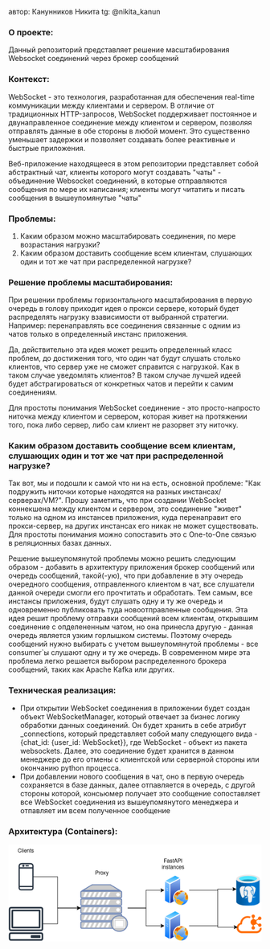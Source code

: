 автор: Канунников Никита
tg: @nikita_kanun

### О проекте:
Данный репозиторий представляет решение масштабирования Websocket
соединений через брокер сообщений

### Контекст:
WebSocket - это технология, разработанная для обеспечения
real-time коммуникации между клиентами и сервером. В отличие
от традиционных HTTP-запросов, WebSocket поддерживает постоянное
и двунаправленное соединение между клиентом и сервером, позволяя
отправлять данные в обе стороны в любой момент. Это существенно 
уменьшает задержки и позволяет создавать более реактивные и быстрые
приложения.

Веб-приложение находящееся в этом репозитории представляет собой
абстрактный чат, клиенты которого могут создавать "чаты" - объединение 
Websocket соединений, в которые отправляются сообщения по мере их 
написания; клиенты могут читатить и писать сообщения в вышеупомянутые
"чаты"

### Проблемы:
1) Каким образом можно масштабировать соединения, по мере возрастания нагрузки?
2) Каким образом доставить сообщение всем клиентам, слушающих один и тот же 
   чат при распределенной нагрузке? 

### Решение проблемы масштабирования:
При решении проблемы горизонтального масштабирования в первую очередь в 
голову приходит идея о прокси сервере, который будет распределять нагрузку 
взависимости от выбранной стратегии. Например: перенаправлять все 
соединения связанные с одним из чатов только в определенный инстанс 
приложения.

Да, действительно эта идея может решить определенный класс проблем, до 
достижения того, что один чат будут слушать столько клиентов, что сервер 
уже не сможет справится с нагрузкой. Как в таком случае уведомлять клиентов?
В таком случае лучшей идеей будет абстрагироваться от конкретных чатов и 
перейти к самим соединениям.

Для простоты понимания WebSocket соединение - это просто-напросто ниточка 
между клиентом и сервером, которая живет на протяжении того, пока либо 
сервер, либо сам клиент не разорвет эту ниточку. 

### Каким образом доставить сообщение всем клиентам, слушающих один и тот же чат при распределенной нагрузке?
Так вот, мы и подошли к самой что ни на есть, основной проблеме: "Как подружить ниточки которые 
находятся на разных инстансах/серверах/VM?". Прошу заметить, что при 
создании WebSocket коннекшена между клиентом и сервером, это соединение 
"живет" только на одном из инстансев приложения, куда перенаправит его 
прокси-сервер, на других инстансах его никак не может существовать. Для 
простоты понимания можно сопоставить это с One-to-One связью в реляционных 
базах данных.

Решение вышеупомянутой проблемы можно решить следующим образом - добавить в 
архитектуру приложения брокер сообщений или очередь сообщений, такой(-ую), что 
при добавление в эту очередь очередного сообщения, отправленного клиентом в 
чат, все слушатели данной очереди смогли его прочтитать и обработать. Тем 
самым, все инстансы приложения, будут слушать одну и ту 
же очередь и одновременно публиковать туда новоотправленные сообщения. Эта 
идея решит проблему отправки сообщений всем клиентам, открывшим соединение 
с опделененным чатом, но она принесла другую - данная очередь является 
узким горлышком системы. Поэтому очередь сообщений нужно выбирать с учетом 
вышеупомянутой проблемы - все consumer`ы слушают одну и ту же очередь. В 
современном мире эта проблема легко решается выбором распределенного 
брокера сообщений, таких как Apache Kafka или других.

### Техническая реализация:
* При открытии WebSocket соединения в приложении будет создан объект 
WebSocketManager, который отвечает за бизнес логику обработки данных 
соединений. Он будет хранить в себе атрибут _connections, который 
представляет собой мапу следующего вида - {chat_id: {user_id: WebSocket}}, 
где WebSocket - объект из пакета websockets. Далее, это соединение будет 
хранится в данном менеджере до его отмены с клиентской или серверной 
стороны или окончанию python процесса. 
* При добавлении нового сообщения в чат, оно в первую очередь сохраняется в 
  базе данных, далее отпавляется в очередь, с другой стороны 
  которой, консьюмер получает это сообщение сопоставляет все WebSocket 
  соединения из вышеупомянутого менеджера и отпавляет им всем полученное сообщение

### Архитектура (Containers):
![Image alt](https://github.com/Mathgeni/realTimeChat/blob/master/chat.drawio.png)
